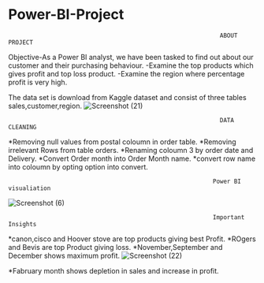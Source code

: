 # Power-BI-Project
                                                                ABOUT PROJECT

Objective-As a Power BI analyst, we have been tasked to find out about our customer and their purchasing behaviour.
-Examine the top products which gives profit and top loss product.
-Examine the region where percentage profit is very high.

The data set is download from Kaggle dataset and consist of three tables sales,customer,region.
![Screenshot (21)](https://github.com/prashant9621/Power-BI-Project/assets/136049491/a822c0d6-5088-4cca-bd72-f2db488d2ba3)


                                                                DATA CLEANING
                                                                
*Removing null values from postal coloumn in order table.
*Removing irrelevant Rows from table orders.
*Renaming coloumn 3 by order date and Delivery.
*Convert Order month into Order Month name.
*convert row name into coloumn by opting option into convert.


                                                              Power BI visualiation
       
   ![Screenshot (6)](https://github.com/prashant9621/Power-BI-Project/assets/136049491/892e7171-be27-49a0-be58-1699cfaaf997)      


                                                              Important Insights
                                                              
                                                              
*canon,cisco and Hoover stove are top products giving best Profit.
*ROgers and Bevis are top Product giving loss.
*November,September and December shows maximum profit.
![Screenshot (22)](https://github.com/prashant9621/Power-BI-Project/assets/136049491/8cb58001-559f-4b1f-a62c-e08bb23edb5a)

*Fabruary month shows depletion in sales and increase in profit.

   



   



